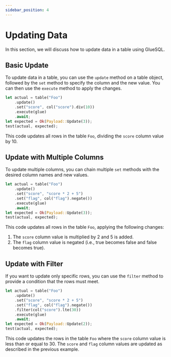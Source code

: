 ```yaml
---
sidebar_position: 4
---
```


# Updating Data

In this section, we will discuss how to update data in a table using GlueSQL.

## Basic Update

To update data in a table, you can use the `update` method on a table object, followed by the `set` method to specify the column and the new value. You can then use the `execute` method to apply the changes.

```rust
let actual = table("Foo")
    .update()
    .set("score", col("score").div(10))
    .execute(glue)
    .await;
let expected = Ok(Payload::Update(3));
test(actual, expected);
```

This code updates all rows in the table `Foo`, dividing the `score` column value by 10.

## Update with Multiple Columns

To update multiple columns, you can chain multiple `set` methods with the desired column names and new values.

```rust
let actual = table("Foo")
    .update()
    .set("score", "score * 2 + 5")
    .set("flag", col("flag").negate())
    .execute(glue)
    .await;
let expected = Ok(Payload::Update(3));
test(actual, expected);
```

This code updates all rows in the table `Foo`, applying the following changes:
1. The `score` column value is multiplied by 2 and 5 is added.
2. The `flag` column value is negated (i.e., true becomes false and false becomes true).

## Update with Filter

If you want to update only specific rows, you can use the `filter` method to provide a condition that the rows must meet.

```rust
let actual = table("Foo")
    .update()
    .set("score", "score * 2 + 5")
    .set("flag", col("flag").negate())
    .filter(col("score").lte(30))
    .execute(glue)
    .await;
let expected = Ok(Payload::Update(2));
test(actual, expected);
```

This code updates the rows in the table `Foo` where the `score` column value is less than or equal to 30. The `score` and `flag` column values are updated as described in the previous example.